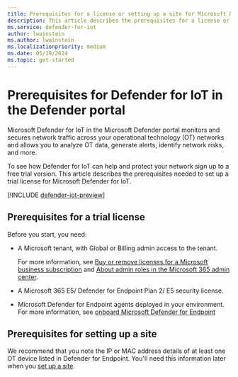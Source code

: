 ```yaml
---
title: Prerequisites for a license or setting up a site for Microsoft Defender for IoT in the Defender portal
description: This article describes the prerequisites for a license or setting up a site for Microsoft Defender for IoT in the Microsoft Defender portal.
ms.service: defender-for-iot
author: lwainstein
ms.author: lwainstein
ms.localizationpriority: medium
ms.date: 05/19/2024
ms.topic: get-started
---
```


# Prerequisites for Defender for IoT in the Defender portal

Microsoft Defender for IoT in the Microsoft Defender portal monitors and secures network traffic across your operational technology (OT) networks and allows you to analyze OT data, generate alerts, identify network risks, and more.

To see how Defender for IoT can help and protect your network sign up to a free trial version. This article describes the prerequisites needed to set up a trial license for Microsoft Defender for IoT.

[!INCLUDE [defender-iot-preview](../includes//defender-for-iot-defender-public-preview.md)]

## Prerequisites for a trial license

Before you start, you need:

- A Microsoft tenant, with Global or Billing admin access to the tenant.

    For more information, see [Buy or remove licenses for a Microsoft business subscription](/microsoft-365/commerce/licenses/buy-licenses) and [About admin roles in the Microsoft 365 admin center](/microsoft-365/admin/add-users/about-admin-roles).

- A Microsoft 365 E5/ Defender for Endpoint Plan 2/ E5 security license.

- Microsoft Defender for Endpoint agents deployed in your environment. For more information, see [onboard Microsoft Defender for Endpoint](/defender-endpoint/onboarding)

## Prerequisites for setting up a site

We recommend that you note the IP or MAC address details of at least one OT device listed in Defender for Endpoint. You'll need this information later when you [set up a site](set-up-sites.md).
